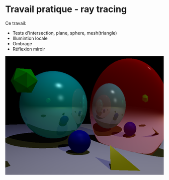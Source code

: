 # Travail pratique - ray tracing

Ce travail:
* Tests d'intersection, plane, sphere, mesh(triangle)
* Illumintion locale
* Ombrage
* Réflexion miroir

![Final Scene](scenes/basic_output.bmp)
